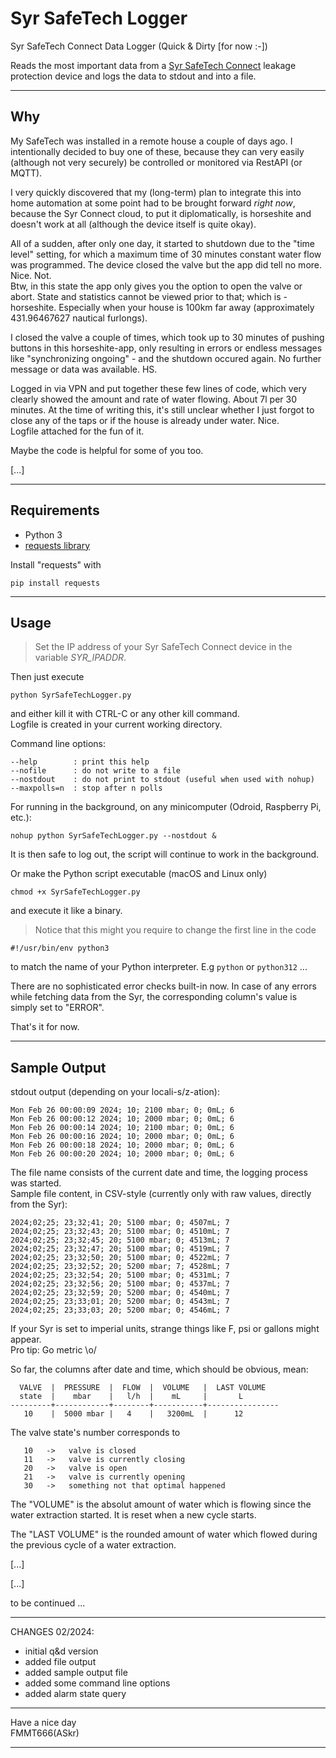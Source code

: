 Syr SafeTech Logger
===================

Syr SafeTech Connect Data Logger (Quick & Dirty [for now :-])

Reads the most important data from a [Syr SafeTech Connect][1] leakage protection device and logs the data to stdout and into a file.

---
## Why
My SafeTech was installed in a remote house a couple of days ago. I intentionally decided to buy one of these, because they can very easily (although not very securely) be controlled or monitored via RestAPI (or MQTT).

I very quickly discovered that my (long-term) plan to integrate this into home automation at some point had to be brought forward *right now*, because the Syr Connect cloud, to put it diplomatically, is horseshite and doesn't work at all (although the device itself is quite okay).

All of a sudden, after only one day, it started to shutdown due to the "time level" setting, for which a maximum time of 30 minutes constant water flow was programmed. The device closed the valve but the app did tell no more. Nice. Not.  
Btw, in this state the app only gives you the option to open the valve or abort. State and statistics cannot be viewed prior
to that; which is - horseshite. Especially when your house is 100km far away (approximately 431.96467627 nautical furlongs).

I closed the valve a couple of times, which took up to 30 minutes of pushing buttons in this horseshite-app, only resulting
in errors or endless messages like "synchronizing ongoing" - and the shutdown occured again. No further message or data
was available. HS.

Logged in via VPN and put together these few lines of code, which very clearly showed the amount and rate of water
flowing. About 7l per 30 minutes. At the time of writing this, it's still unclear whether I just forgot to close any of the taps or
if the house is already under water. Nice.  
Logfile attached for the fun of it.

Maybe the code is helpful for some of you too.

[...]


---
## Requirements

  - Python 3
  - [requests library][2]

Install "requests" with

    pip install requests


---
## Usage

> Set the IP address of your Syr SafeTech Connect device in the variable *SYR_IPADDR*.

Then just execute

    python SyrSafeTechLogger.py

and either kill it with CTRL-C or any other kill command.  
Logfile is created in your current working directory.

Command line options:

    --help        : print this help
    --nofile      : do not write to a file
    --nostdout    : do not print to stdout (useful when used with nohup)
    --maxpolls=n  : stop after n polls


For running in the background, on any minicomputer (Odroid, Raspberry Pi, etc.):

    nohup python SyrSafeTechLogger.py --nostdout &

It is then safe to log out, the script will continue to work in the background.

Or make the Python script executable (macOS and Linux only)

    chmod +x SyrSafeTechLogger.py

and execute it like a binary.

> Notice that this might you require to change the first line in the code

    #!/usr/bin/env python3

to match the name of your Python interpreter. E.g ```python``` or ```python312``` ...

There are no sophisticated error checks built-in now. In case of any errors while fetching data from the Syr,
the corresponding column's value is simply set to "ERROR".

That's it for now.



---
## Sample Output
stdout output (depending on your locali-s/z-ation):

    Mon Feb 26 00:00:09 2024; 10; 2100 mbar; 0; 0mL; 6
    Mon Feb 26 00:00:12 2024; 10; 2000 mbar; 0; 0mL; 6
    Mon Feb 26 00:00:14 2024; 10; 2100 mbar; 0; 0mL; 6
    Mon Feb 26 00:00:16 2024; 10; 2000 mbar; 0; 0mL; 6
    Mon Feb 26 00:00:18 2024; 10; 2000 mbar; 0; 0mL; 6
    Mon Feb 26 00:00:20 2024; 10; 2000 mbar; 0; 0mL; 6

The file name consists of the current date and time, the logging process was started.  
Sample file content, in CSV-style (currently only with raw values, directly from the Syr):

    2024;02;25; 23;32;41; 20; 5100 mbar; 0; 4507mL; 7
    2024;02;25; 23;32;43; 20; 5100 mbar; 0; 4510mL; 7
    2024;02;25; 23;32;45; 20; 5100 mbar; 0; 4513mL; 7
    2024;02;25; 23;32;47; 20; 5100 mbar; 0; 4519mL; 7
    2024;02;25; 23;32;50; 20; 5100 mbar; 0; 4522mL; 7
    2024;02;25; 23;32;52; 20; 5200 mbar; 7; 4528mL; 7
    2024;02;25; 23;32;54; 20; 5100 mbar; 0; 4531mL; 7
    2024;02;25; 23;32;56; 20; 5100 mbar; 0; 4537mL; 7
    2024;02;25; 23;32;59; 20; 5200 mbar; 0; 4540mL; 7
    2024;02;25; 23;33;01; 20; 5200 mbar; 0; 4543mL; 7
    2024;02;25; 23;33;03; 20; 5200 mbar; 0; 4546mL; 7

If your Syr is set to imperial units, strange things like F, psi or gallons might appear.  
Pro tip: Go metric \o/

So far, the columns after date and time, which should be obvious, mean:

      VALVE  |  PRESSURE  |  FLOW  |  VOLUME   |  LAST VOLUME
      state  |    mbar    |   l/h  |    mL     |       L
    ---------+------------+--------+-----------+----------------
       10    |  5000 mbar |   4    |   3200mL  |      12

The valve state's number corresponds to

       10   ->   valve is closed
       11   ->   valve is currently closing
       20   ->   valve is open
       21   ->   valve is currently opening
       30   ->   something not that optimal happened

The "VOLUME" is the absolut amount of water which is flowing since the water extraction started.
It is reset when a new cycle starts.

The "LAST VOLUME" is the rounded amount of water which flowed during the previous cycle of a water extraction.

[...]


[...]

to be continued ...

---
CHANGES 02/2024:
  - initial q&d version
  - added file output
  - added sample output file
  - added some command line options
  - added alarm state query

---
Have a nice day  
FMMT666(ASkr)

---
[1]: https://www.syr.de/en/Products/CB9D9A72-BC51-40CE-840E-73401981A519/SafeTech-Connect
[2]: https://pypi.org/project/requests/

